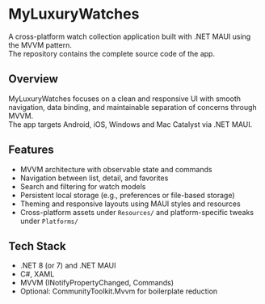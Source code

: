 # MyLuxuryWatches

A cross-platform watch collection application built with .NET MAUI using the MVVM pattern.  
The repository contains the complete source code of the app.

## Overview
MyLuxuryWatches focuses on a clean and responsive UI with smooth navigation, data binding, and maintainable separation of concerns through MVVM.  
The app targets Android, iOS, Windows and Mac Catalyst via .NET MAUI.

## Features
- MVVM architecture with observable state and commands
- Navigation between list, detail, and favorites
- Search and filtering for watch models
- Persistent local storage (e.g., preferences or file-based storage)
- Theming and responsive layouts using MAUI styles and resources
- Cross-platform assets under `Resources/` and platform-specific tweaks under `Platforms/`

## Tech Stack
- .NET 8 (or 7) and .NET MAUI
- C#, XAML
- MVVM (INotifyPropertyChanged, Commands)
- Optional: CommunityToolkit.Mvvm for boilerplate reduction

